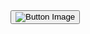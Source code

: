 <!DOCTYPE html>
<html lang="en">
<head>
    <meta charset="UTF-8">
    <meta http-equiv="X-UA-Compatible" content="IE=edge">
    <meta name="viewport" content="width=device-width, initial-scale=1.0">
    <title>LVS</title>
</head>
<body>
    <button type="button" onclick="alert('Button clicked!')">
        <img src="{{ url_for('static', filename='your_image.jpg') }}" alt="Button Image">
    </button>
</body>
</html>

